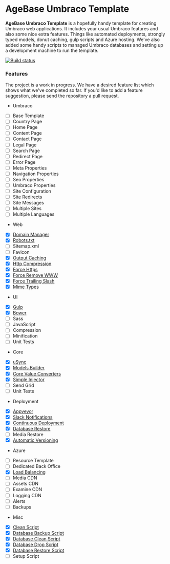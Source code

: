 # AgeBase Umbraco Template

**AgeBase Umbraco Template** is a hopefully handy template for creating Umbraco web applications. It includes your usual Umbraco features and also some nice extra features. Things like automated deployments, strongly typed models, donut caching, gulp scripts and Azure hosting. We've also added some handy scripts to managed Umbraco databases and setting up a development machine to run the template.

[![Build status](https://ci.appveyor.com/api/projects/status/xu7qpbvmvlimlaew/branch/master?svg=true)](https://ci.appveyor.com/project/AgeBase/umbraco-template/branch/master)

### Features

The project is a work in progress. We have a desired feature list which shows what we've completed so far. If you'd like to add a feature suggestion, please send the repository a pull request.

- Umbraco
 - [ ] Base Template
 - [ ] Country Page
 - [ ] Home Page
 - [ ] Content Page
 - [ ] Contact Page
 - [ ] Legal Page
 - [ ] Search Page
 - [ ] Redirect Page
 - [ ] Error Page
 - [ ] Meta Properties
 - [ ] Navigation Properties
 - [ ] Seo Properties
 - [ ] Umbraco Properties
 - [ ] Site Configuration
 - [ ] Site Redirects
 - [ ] Site Messages
 - [ ] Multiple Sites
 - [ ] Multiple Languages
- Web
 - [x] [Domain Manager](src/AgeBaseTemplate/app_plugins/AgeBase.DomainManager)
 - [x] [Robots.txt](src/AgeBaseTemplate/robots.txt)
 - [ ] Sitemap.xml
 - [ ] Favicon
 - [x] [Output Caching](src/AgeBaseTemplate/web.config#L77)
 - [x] [Http Compression](src/AgeBaseTemplate/web.config#L355)
 - [x] [Force Https](src/AgeBaseTemplate/web.config#L382)
 - [x] [Force Remove WWW](src/AgeBaseTemplate/web.config#L389)
 - [x] [Force Trailing Slash](src/AgeBaseTemplate/web.config#L396)
 - [x] [Mime Types](src/AgeBaseTemplate/web.config#L306)
- UI
 - [x] [Gulp](src/AgeBaseTemplate.UI/gulpfile.js)
 - [x] [Bower](src/AgeBaseTemplate.UI/bower.json)
 - [ ] Sass
 - [ ] JavaScript
 - [ ] Compression
 - [ ] Minification
 - [ ] Unit Tests
- Core
 - [x] [uSync](src/AgeBaseTemplate/usync/data)
 - [x] [Models Builder](src/AgeBaseTemplate.Core/ContentTypes)
 - [x] [Core Value Converters](src/AgeBaseTemplate.Core/packages.config#L33)
 - [x] [Simple Injector](src/AgeBaseTemplate.Core/Global/GlobalApplication.cs#L24)
 - [ ] Send Grid
 - [ ] Unit Tests
- Deployment
 - [x] [Appveyor](appveyor.yml)
 - [x] [Slack Notifications](appveyor.yml#L56)
 - [x] [Continuous Deployment](appveyor.yml#L51)
 - [x] [Database Restore](appveyor.yml#L47)
 - [ ] Media Restore
 - [x] [Automatic Versioning](appveyor.yml#L12)
- Azure
 - [ ] Resource Template
 - [ ] Dedicated Back Office
 - [x] [Load Balancing](../../commit/4dcb8634382ea6d8e1c97f11cf393fedafe21b36)
 - [ ] Media CDN
 - [ ] Assets CDN
 - [ ] Examine CDN
 - [ ] Logging CDN
 - [ ] Alerts
 - [ ] Backups
- Misc
 - [x] [Clean Script](scripts/Repo.Clean.bat)
 - [x] [Database Backup Script](scripts/Database.Backup.bat)
 - [x] [Database Clean Script](scripts/Database.Clean.bat)
 - [x] [Database Drop Script](scripts/Database.Drop.bat)
 - [x] [Database Restore Script](scripts/Database.Restore.bat)
 - [ ] Setup Script

